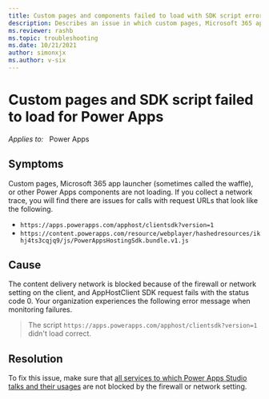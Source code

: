 ```yaml
---
title: Custom pages and components failed to load with SDK script error
description: Describes an issue in which custom pages, Microsoft 365 app launcher, or Power Apps components failed to load.
ms.reviewer: rashb
ms.topic: troubleshooting
ms.date: 10/21/2021
author: simonxjx
ms.author: v-six
---
```

# Custom pages and SDK script failed to load for Power Apps

_Applies to:_ &nbsp; Power Apps

## Symptoms

Custom pages, Microsoft 365 app launcher (sometimes called the waffle), or other Power Apps components are not loading. If you collect a network trace, you will find there are issues for calls with request URLs that look like the following.

- `https://apps.powerapps.com/apphost/clientsdk?version=1`
- `https://content.powerapps.com/resource/webplayer/hashedresources/ikhj4ts3cqjq9/js/PowerAppsHostingSdk.bundle.v1.js`

## Cause

The content delivery network is blocked because of the firewall or network setting on the client, and AppHostClient SDK request fails with the status code 0. Your organization experiences the following error message when monitoring failures.

> The script `https://apps.powerapps.com/apphost/clientsdk?version=1` didn't load correct.

## Resolution

To fix this issue, make sure that [all services to which Power Apps Studio talks and their usages](/powerapps/maker/canvas-apps/limits-and-config#required-services) are not blocked by the firewall or network setting.
